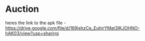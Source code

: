 # Auction
heres the link to the apk file - https://drive.google.com/file/d/169jshzCe_EuhjrYMat3IKJOHNO-hAK03/view?usp=sharing
